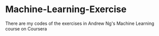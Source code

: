 # Machine-Learning-Exercise
There are my codes of the exercises in Andrew Ng's Machine Learning course on Coursera
